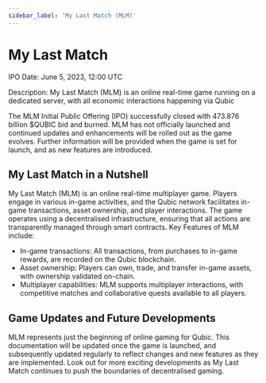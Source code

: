 ```yaml
---
sidebar_label: 'My Last Match (MLM)'
---
```


# My Last Match

IPO Date: June 5, 2023, 12:00 UTC

Description: My Last Match (MLM) is an online real-time game running on a dedicated server, with all economic interactions happening via Qubic

The MLM Initial Public Offering (IPO) successfully closed with 473.876 billion $QUBIC bid and burned.
MLM has not officially launched and continued updates and enhancements will be rolled out as the game evolves. Further information will be provided when the game is set for launch, and as new features are introduced.

## My Last Match in a Nutshell

My Last Match (MLM) is an online real-time multiplayer game. Players engage in various in-game activities, and the Qubic network facilitates in-game transactions, asset ownership, and player interactions. The game operates using a decentralised infrastructure, ensuring that all actions are transparently managed through smart contracts.
Key Features of MLM include:
 - In-game transactions: All transactions, from purchases to in-game rewards, are recorded on the Qubic blockchain.
 - Asset ownership: Players can own, trade, and transfer in-game assets, with ownership validated on-chain.
 - Multiplayer capabilities: MLM supports multiplayer interactions, with competitive matches and collaborative quests available to all players.

## Game Updates and Future Developments
MLM represents just the beginning of online gaming for Qubic. This documentation will be updated once the game is launched, and subsequently updated regularly to reflect changes and new features as they are implemented.
Look out for more exciting developments as My Last Match continues to push the boundaries of decentralised gaming.